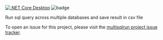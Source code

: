 [![.NET Core Desktop](https://github.com/fkostya/multisqlrun/actions/workflows/dotnet-desktop.yml/badge.svg)](https://github.com/fkostya/multisqlrun/actions/workflows/dotnet-desktop.yml) ![badge](https://img.shields.io/endpoint?url=https://gist.githubusercontent.com/fkostya/6139c93439673c361cd0aebd8462e298/raw/code-coverage.json)



Run sql query across multiple databases and save result in csv file

To open an issue for this project, please visit the [multisqlrun project issue tracker](https://github.com/fkostya/multisqlrun/issues).
